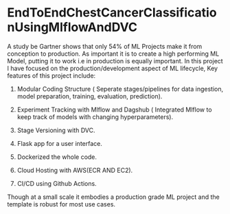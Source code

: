 # EndToEndChestCancerClassificationUsingMlflowAndDVC

A study be Gartner shows that only 54% of ML Projects make it from conception to production. As important it is to create a high performing ML Model, putting it to work i.e in production is equally important. In this project I have focused on the production/development aspect of ML lifecycle, Key features of this project include:

1. Modular Coding Structure ( Seperate stages/pipelines for data ingestion, model preparation, training, evaluation, prediction).

2. Experiment Tracking with Mlflow and Dagshub ( Integrated Mlflow to keep track of models with changing hyperparameters).

3. Stage Versioning with DVC.

4. Flask app for a user interface.

5. Dockerized the whole code.

6. Cloud Hosting with AWS(ECR AND EC2).

7. CI/CD using Github Actions.

Though at a small scale it embodies a production grade ML project and the template is robust for most use cases.
